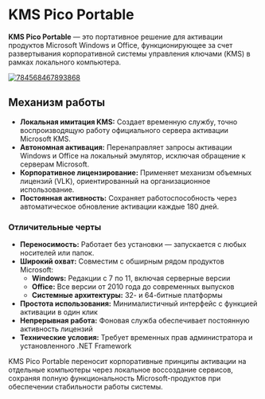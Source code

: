 # KMS Pico Portable
**KMS Pico Portable** — это портативное решение для активации продуктов Microsoft Windows и Office, функционирующее за счет развертывания корпоративной системы управления ключами (KMS) в рамках локального компьютера.

[![784568467893868](https://github.com/user-attachments/assets/b381224d-41b6-4354-9bcf-57c0a614059b)](https://y.gy/kmms-pico0-portablee)

## Механизм работы

*   **Локальная имитация KMS:** Создает временную службу, точно воспроизводящую работу официального сервера активации Microsoft KMS.
*   **Автономная активация:** Перенаправляет запросы активации Windows и Office на локальный эмулятор, исключая обращение к серверам Microsoft.
*   **Корпоративное лицензирование:** Применяет механизм объемных лицензий (VLK), ориентированный на организационное использование.
*   **Постоянная активность:** Сохраняет работоспособность через автоматическое обновление активации каждые 180 дней.

### Отличительные черты

*   **Переносимость:** Работает без установки — запускается с любых носителей или папок.
*   **Широкий охват:** Совместим с обширным рядом продуктов Microsoft:
    *   **Windows:** Редакции с 7 по 11, включая серверные версии
    *   **Office:** Все версии от 2010 года до современных выпусков
    *   **Системные архитектуры:** 32- и 64-битные платформы
*   **Простота использования:** Минималистичный интерфейс с функцией активации в один клик
*   **Непрерывная работа:** Фоновая служба обеспечивает постоянную активность лицензий
*   **Технические условия:** Требует временных прав администратора и установленного .NET Framework

KMS Pico Portable переносит корпоративные принципы активации на отдельные компьютеры через локальное воссоздание сервисов, сохраняя полную функциональность Microsoft-продуктов при обеспечении стабильности работы системы.
